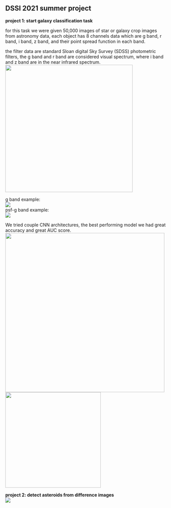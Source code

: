 ## DSSI 2021 summer project <br>

**project 1: start galaxy classification task**<br>

for this task we were given 50,000 images of star or galaxy crop images from astronomy data, each object has 8 channels data which are g band, r band, i band, z band, and their point spread function in each band. <br>

the filter data are standard Sloan digital Sky Survey (SDSS) photometric filters, the g band and r band are considered visual spectrum, where i band and z band are in the near infrared spectrum.<br>
<img src="https://github.com/ethanahlquist/DSSI_Asteroid_Object_Detection/blob/main/img/SDSS.jpg" width="400">


g band example: <br>
![](https://github.com/ethanahlquist/DSSI_Asteroid_Object_Detection/blob/main/img/g.png)<br>
psf-g band example: <br>
![](https://github.com/ethanahlquist/DSSI_Asteroid_Object_Detection/blob/main/img/psfg.png)<br>

We tried couple CNN architectures, the best performing model we had great accuracy and great AUC score.<br>
<img src="https://github.com/ethanahlquist/DSSI_Asteroid_Object_Detection/blob/main/img/cnn_elyssa_model.PNG" width="500"><br>
<img src="https://github.com/ethanahlquist/DSSI_Asteroid_Object_Detection/blob/main/img/confusion_matrix.png" width="300"><br>



**project 2: detect asteroids from difference images**<br>
![](https://github.com/ethanahlquist/DSSI_Asteroid_Object_Detection/blob/main/Joe/result/result17.png)
